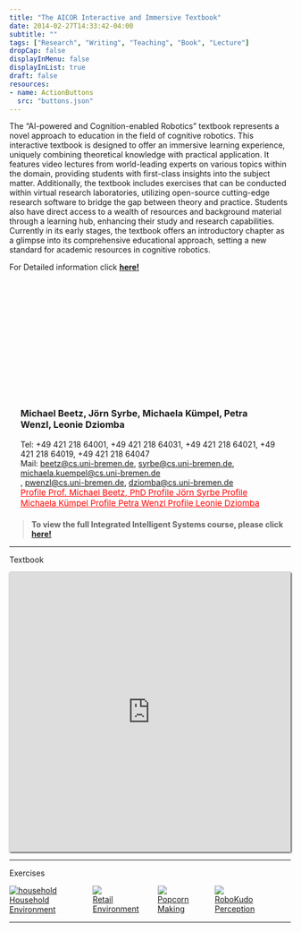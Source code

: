 ```yaml
---
title: "The AICOR Interactive and Immersive Textbook"
date: 2014-02-27T14:33:42-04:00
subtitle: ""
tags: ["Research", "Writing", "Teaching", "Book", "Lecture"]
dropCap: false
displayInMenu: false
displayInList: true
draft: false
resources:
- name: ActionButtons
  src: "buttons.json"
---
```


The “AI-powered and Cognition-enabled Robotics” textbook represents a novel
approach to education in the field of cognitive robotics. This interactive textbook is
designed to offer an immersive learning experience, uniquely combining theoretical
knowledge with practical application. It features video lectures from world-leading
experts on various topics within the domain, providing students with first-class
insights into the subject matter. Additionally, the textbook includes exercises that
can be conducted within virtual research laboratories, utilizing open-source
cutting-edge research software to bridge the gap between theory and practice.
Students also have direct access to a wealth of resources and background material
through a learning hub, enhancing their study and research capabilities. Currently in
its early stages, the textbook offers an introductory chapter as a glimpse into its
comprehensive educational approach, setting a new standard for academic resources
in cognitive robotics.

<div class="hidde-after-preview">
  For Detailed information click
  <a class="btn btn-success" target="_blank" href="the-aicor-interactive-and-immersive-textbook"><b>here!</b></a>
</div>

<!--more-->

 <div class="main-well-flex-container" style="margin:20px;align-items: center;">

  <div style="flex:30%;">
      <img src="mbeetz.jpg" width="200" style="clip-path: circle(35%);">
  </div>

  <div style="flex:70%;">
    <h3>Michael Beetz, Jörn Syrbe, Michaela Kümpel, Petra Wenzl, Leonie Dziomba</h3>
    Tel:     +49 421 218 64001, +49 421 218 64031, +49 421 218 64021, +49 421 218 64019, +49 421 218 64047 <br>
<!--    Fax:     +49 XXXXXXXXXX <br> -->
    Mail:    <a href="mailto:beetz@cs.uni-bremen.de">beetz@cs.uni-bremen.de</a>,
    <a href="mailto:syrbe@cs.uni-bremen.de">syrbe@cs.uni-bremen.de</a>,
     <a href="mailto:michaela.kuempel@cs.uni-bremen.de">michaela.kuempel@cs.uni-bremen.de</a><br>,
    <a href="mailto:pwenzl@cs.uni-bremen.de">pwenzl@cs.uni-bremen.de</a>,
    <a href="mailto:dziomba@cs.uni-bremen.de">dziomba@cs.uni-bremen.de</a><br>
    <a style="color:red" href="https://ai.uni-bremen.de/team/michael_beetz">
      <span style="font-size: 15px;">Profile Prof. Michael Beetz, PhD</span>
    </a>
    <a style="color:red" href="https://ai.uni-bremen.de/team/dr._jörn_syrbe">
      <span style="font-size: 15px;">Profile Jörn Syrbe</span>
    </a>
    <a style="color:red" href="https://ai.uni-bremen.de/team/michaela_kuempel">
      <span style="font-size: 15px;">Profile Michaela Kümpel</span>
    </a>
    <a style="color:red" href="https://ai.uni-bremen.de/team/petra_wenzl">
      <span style="font-size: 15px;">Profile Petra Wenzl</span>
    </a>
    <a style="color:red" href="https://ai.uni-bremen.de/team/leonie_dziomba">
      <span style="font-size: 15px;">Profile Leonie Dziomba</span>
    </a>
  </div>

</div>

> **To view the full Integrated Intelligent Systems course, please click <a class="btn btn-success" target="_blank" href="https://intel4coro.informatik.uni-bremen.de"><b>here!</b></a>**

---

Textbook

<iframe src="https://textbook.intel4coro.de" width="100%" height=500 style="border:none;box-shadow: 1px 1px 3px #000;" allowfullscreen></iframe>

---

Exercises

<div style="display:flex; overflow:auto;">
  <a href="https://binder.intel4coro.de/v2/gh/IntEL4CoRo/cram_teaching/researcher?urlpath=lab%2Ftree%2Flectures%2Fdemos%2Fhousehold.ipynb"
    target="_blank"
    style="display:flex; flex-direction:column;"
    class="btn btn-default">
      <img src="https://ivan.informatik.uni-bremen.de/textbook/content/Ch01/18-joint-action.png" alt="household">
      <div>Household Environment</div>
  </a>
  <a href="https://binder.intel4coro.de/v2/gh/hawkina/COAI/save-state?urlpath=lab/tree/notebooks/retail_donbot.ipynb"
    target="_blank"
    style="display:flex; flex-direction:column;"
    class="btn btn-default">
      <img src="https://ivan.informatik.uni-bremen.de/textbook/content/Ch01/14-retail-robots.png">
      <div>Retail Environment</div>
  </a>
  <a href="https://binder.intel4coro.de/v2/gh/IntEL4CoRo/cram_teaching/legacy?urlpath=lab%2Ftree%2Flectures%2Fdemos%2Fpopcorn.ipynb"
    target="_blank"
    style="display:flex; flex-direction:column;"
    class="btn btn-default">
      <img src="https://ivan.informatik.uni-bremen.de/textbook/content/Ch01/01-holding-pot.png">
      <div>Popcorn Making</div>
  </a>
  <a href="https://binder.intel4coro.de/v2/git/https%3A%2F%2Fgitlab.informatik.uni-bremen.de%2Fyanxiang%2Frobokudo.git/binderhub"
    target="_blank"
    style="display:flex; flex-direction:column;"
    class="btn btn-default">
      <img src="https://robokudo.ai.uni-bremen.de/_images/rk_logo_v3-1000px.png">
      <div>RoboKudo Perception</div>
  </a>
</div>

---
